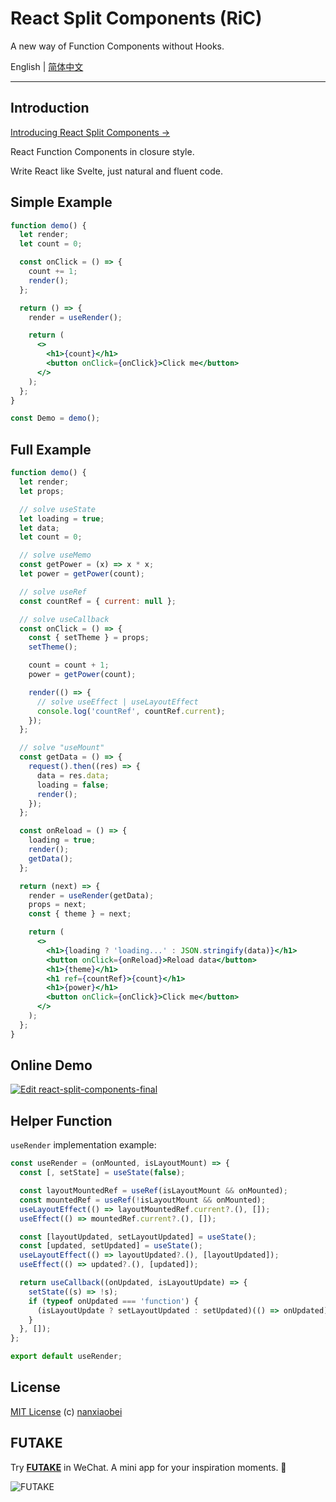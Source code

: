 # React Split Components (RiC)

A new way of Function Components without Hooks.

English | [简体中文](./README.zh-CN.md)

---

## Introduction

[Introducing React Split Components →](./INTRODUCTION.md)

React Function Components in closure style.

Write React like Svelte, just natural and fluent code.

## Simple Example

```jsx
function demo() {
  let render;
  let count = 0;

  const onClick = () => {
    count += 1;
    render();
  };

  return () => {
    render = useRender();

    return (
      <>
        <h1>{count}</h1>
        <button onClick={onClick}>Click me</button>
      </>
    );
  };
}

const Demo = demo();
```

## Full Example

```jsx
function demo() {
  let render;
  let props;

  // solve useState
  let loading = true;
  let data;
  let count = 0;

  // solve useMemo
  const getPower = (x) => x * x;
  let power = getPower(count);

  // solve useRef
  const countRef = { current: null };

  // solve useCallback
  const onClick = () => {
    const { setTheme } = props;
    setTheme();

    count = count + 1;
    power = getPower(count);

    render(() => {
      // solve useEffect | useLayoutEffect
      console.log('countRef', countRef.current);
    });
  };

  // solve "useMount"
  const getData = () => {
    request().then((res) => {
      data = res.data;
      loading = false;
      render();
    });
  };

  const onReload = () => {
    loading = true;
    render();
    getData();
  };

  return (next) => {
    render = useRender(getData);
    props = next;
    const { theme } = next;

    return (
      <>
        <h1>{loading ? 'loading...' : JSON.stringify(data)}</h1>
        <button onClick={onReload}>Reload data</button>
        <h1>{theme}</h1>
        <h1 ref={countRef}>{count}</h1>
        <h1>{power}</h1>
        <button onClick={onClick}>Click me</button>
      </>
    );
  };
}
```

## Online Demo

[![Edit react-split-components-final](https://codesandbox.io/static/img/play-codesandbox.svg)](https://codesandbox.io/s/react-split-components-final-9ftjx?fontsize=14&hidenavigation=1&theme=dark)

## Helper Function

`useRender` implementation example:

```jsx
const useRender = (onMounted, isLayoutMount) => {
  const [, setState] = useState(false);

  const layoutMountedRef = useRef(isLayoutMount && onMounted);
  const mountedRef = useRef(!isLayoutMount && onMounted);
  useLayoutEffect(() => layoutMountedRef.current?.(), []);
  useEffect(() => mountedRef.current?.(), []);

  const [layoutUpdated, setLayoutUpdated] = useState();
  const [updated, setUpdated] = useState();
  useLayoutEffect(() => layoutUpdated?.(), [layoutUpdated]);
  useEffect(() => updated?.(), [updated]);

  return useCallback((onUpdated, isLayoutUpdate) => {
    setState((s) => !s);
    if (typeof onUpdated === 'function') {
      (isLayoutUpdate ? setLayoutUpdated : setUpdated)(() => onUpdated);
    }
  }, []);
};

export default useRender;
```

## License

[MIT License](https://github.com/nanxiaobei/react-split-components/blob/main/LICENSE) (c) [nanxiaobei](https://lee.so/)

## FUTAKE

Try [**FUTAKE**](https://sotake.com/f) in WeChat. A mini app for your inspiration moments. 🌈

![FUTAKE](https://s3.jpg.cm/2021/09/21/IFG3wi.png)
